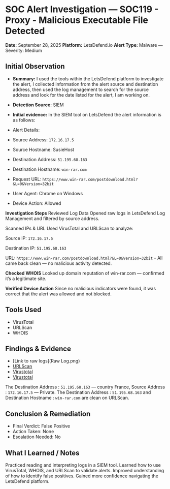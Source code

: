 # SOC Alert Investigation — SOC119 - Proxy - Malicious Executable File Detected
**Date:**  September 28, 2025 
**Platform:** LetsDefend.io
**Alert Type:** Malware — Severity: Medium

## Initial Observation
- **Summary:** 
I used the tools within the LetsDefend platform to investigate the alert, I collected information from the alert source and destination address, then used the log management to search for the source address and look for the date listed for the alert, I am working on.

- **Detection Source:** SIEM
- **Initial evidence:** 
In the SIEM tool on LetsDefend the alert information is as follows:
- Alert Details:
- Source Address: `172.16.17.5`
- Source Hostname: SusieHost
- Destination Address: `51.195.68.163`
- Destination Hostname: `win-rar.com`
- Request URL: `https://www.win-rar.com/postdownload.html?&L=0&Version=32bit`
- User Agent: Chrome on Windows
- Device Action: Allowed 


**Investigation Steps**
Reviewed Log Data
 Opened raw logs in LetsDefend Log Management and filtered by source address.


Scanned IPs & URL
Used VirusTotal and URLScan to analyze:

Source IP: `172.16.17.5`

Destination IP: `51.195.68.163`

URL: `https://www.win-rar.com/postdownload.html?&L=0&Version=32bit` - All came back clean — no malicious activity detected.


**Checked WHOIS**
 Looked up domain reputation of win-rar.com — confirmed it’s a legitimate site.


**Verified Device Action**
 Since no malicious indicators were found, it was correct that the alert was allowed and not blocked.

## Tools Used
- VirusTotal
- URLScan
- WHOIS

## Findings & Evidence
- [Link to raw logs](Raw Log.png)
- [URLScan](URL.png)
- [Virustotal](Source.png)
- [Virustotal](Destination.png)

The Destination Address :  `51.195.68.163` — country France, Source Address :   `172.16.17.5` — Private. The Destination Address :  `51.195.68.163` and Destination Hostname :  `win-rar.com` are clean on URLScan.


## Conclusion & Remediation
- Final Verdict: False Positive
- Action Taken: None 
- Escalation Needed: No


## What I Learned / Notes
Practiced reading and interpreting logs in a SIEM tool.
Learned how to use VirusTotal, WHOIS, and URLScan to validate alerts.
Improved understanding of how to identify false positives.
Gained more confidence navigating the LetsDefend platform.






